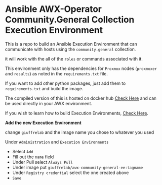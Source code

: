 # Ansible AWX-Operator Community.General Collection Execution Environment

This is a repo to build an Ansible Execution Environment that can communicate with hosts using the `community.general` collection.

it will work with the all of the `roles` or commands associated with it.

This environment only has the dependencies for `Proxmox` nodes (`proxmoxer` and `results`) as noted in the `requirements.txt` file.

If you want to add other python packages, just add them to `requirements.txt` and build the image.

The compiled version of this is hosted on docker hub [Check Here](https://hub.docker.com/repository/docker/giuffrelab/awx-community-general-ee/general) and can be used directly in your AWX environment.

If you wish to learn how to build Execution Environments, [Check Here](https://github.com/GiuffreLab/building-execution-environments).

**Add the new Execution Environment**

change `giuffrelab` and the image name you chose to whatever you used

Under `Administration` and `Execution Environments`
- Select `Add`
- Fill out the `name` field
- Under Pull select `Always Pull`
- Under image put `giuffrelab/awx-community-general-ee:tagname`
- Under `Registry credential` select the one created above
- `Save`
